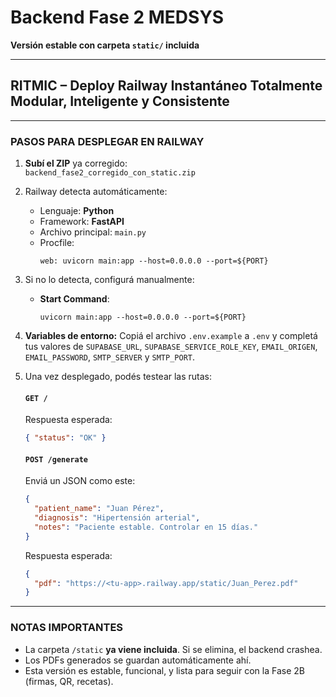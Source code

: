 # Backend Fase 2 MEDSYS  
**Versión estable con carpeta `static/` incluida**

---

## RITMIC – Deploy Railway Instantáneo Totalmente Modular, Inteligente y Consistente

---

### PASOS PARA DESPLEGAR EN RAILWAY

1. **Subí el ZIP** ya corregido:  
   `backend_fase2_corregido_con_static.zip`

2. Railway detecta automáticamente:
   - Lenguaje: **Python**
   - Framework: **FastAPI**
   - Archivo principal: `main.py`
   - Procfile:  
     ```
     web: uvicorn main:app --host=0.0.0.0 --port=${PORT}
     ```

3. Si no lo detecta, configurá manualmente:
   - **Start Command**:
     ```
     uvicorn main:app --host=0.0.0.0 --port=${PORT}
     ```

4. **Variables de entorno:**
   Copiá el archivo `.env.example` a `.env` y completá tus valores de
   `SUPABASE_URL`, `SUPABASE_SERVICE_ROLE_KEY`, `EMAIL_ORIGEN`,
   `EMAIL_PASSWORD`, `SMTP_SERVER` y `SMTP_PORT`.
5. Una vez desplegado, podés testear las rutas:

   #### `GET /`
   Respuesta esperada:
   ```json
   { "status": "OK" }
   ```

   #### `POST /generate`
   Enviá un JSON como este:
   ```json
   {
     "patient_name": "Juan Pérez",
     "diagnosis": "Hipertensión arterial",
     "notes": "Paciente estable. Controlar en 15 días."
   }
   ```
   Respuesta esperada:
   ```json
   {
     "pdf": "https://<tu-app>.railway.app/static/Juan_Perez.pdf"
   }
   ```

---

### NOTAS IMPORTANTES

- La carpeta `/static` **ya viene incluida**. Si se elimina, el backend crashea.
- Los PDFs generados se guardan automáticamente ahí.
- Esta versión es estable, funcional, y lista para seguir con la Fase 2B (firmas, QR, recetas).

